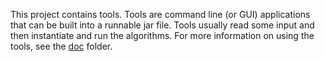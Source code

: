 This project contains tools. Tools are command line (or GUI) applications that can be built into a runnable jar file. Tools usually read some input and then instantiate and run the algorithms. For more information on using the tools, see the [doc](../doc) folder.